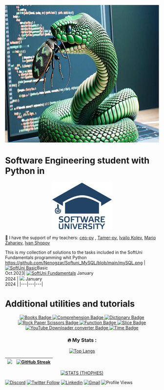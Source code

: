 <img src="https://github.com/Nenogzar/LearningPython/blob/main/python1.jpg" alt="Nenogzar_Python" width="1024" height="450" >

# Software Engineering student with Python in

<div id="badges" align="center">
<a href="https://softuni.bg/" target="_blank" rel="noopener noreferrer">
  <img src="https://github.com/Nenogzar/Academy_SoftUni/blob/main/fundamentals_python/13_HTML%20%26%20CSS%20Basics/03.%20HTML%20and%20CSS%20Basics/02_SoftUni_Logo/image/SoftUni-logo.png" width="200" onclick="window.location.href='https://softuni.bg/';"/>
</a>
</div> 

👯 I have the support of my teachers:  [ceo-py](https://github.com/ceo-py/softuni) , [Tamer-py](https://github.com/kumchovylcho),  [Ivailo Kolev](https://github.com/ivaylokenov), [Mario Zahariev](https://github.com/zahariev-webbersof), [Ivan Shopov](https://github.com/IvanShopov)
 
This is my collection of solutions to the tasks included in the SoftUni Fundamentals programming whit Python
https://github.com/Nenogzar/Softuni_MySQL/blob/main/mySQL.png
|  [![SoftUni Basic](https://about.softuni.bg/Content/images/home-page/software-university-logo.svg)](https://github.com/Nenogzar/Academy_SoftUni/tree/main/basics_programming)Basic</br>Oct.2023| [![SoftUni Fundamentals](https://about.softuni.bg/Content/images/home-page/foundation-logo.svg)](https://github.com/Nenogzar/Academy_SoftUni/tree/main/fundamentals_python) January</br>2024  | [![](<img scr="https://github.com/Nenogzar/Softuni_MySQL/blob/main/mysql.jpg" alt="Nenogzar_Python" width="60" height="60">)](https://github.com/Nenogzar/Softuni_MySQL) January</br>2024 |
|---|---|---|


# Additional utilities and tutorials

<div id="badges" align="center">
  <a href="https://github.com/Nenogzar/LearningPython/tree/main/Book">
    <img src="https://img.shields.io/badge/Books-%23092E20.svg?style=for-the-badge&logo=Books&logoColor=white" alt="Books Badge"/>
  </a>
  
  <a href="https://github.com/Nenogzar/LearningPython/tree/main/HELP/Comprehension">
    <img src="https://img.shields.io/badge/Comprehension-3670A0?style=for-the-badge&logo=Comprehension&logoColor=ffdd54" alt="Comprehension Badge"/>
  </a>
  
  <a href="https://github.com/Nenogzar/LearningPython/tree/main/HELP/Dictionary">
    <img src="https://img.shields.io/badge/Dictionary-%23323330.svg?style=for-the-badge&logo=Dictionary&logoColor=%23F7DF1E" alt="Dictionary Badge"/>
  </a>
  
  <a href="https://github.com/Nenogzar/RockPaperScissorsByNenogzar">
    <img src="https://img.shields.io/badge/Rock Paper Scissors-268BEE?style=for-the-badge&logo=Rock Paper Scissors&logoColor=white" alt="Rock Paper Scissors Badge"/>
  </a>
  
  <a href="https://github.com/Nenogzar/LearningPython/tree/main/HELP/Function">
    <img src="https://img.shields.io/badge/Function-%23121011.svg?style=for-the-badge&logo=Function&logoColor=white" alt="Function Badge"/>
  </a>
  
   <a href="https://github.com/Nenogzar/LearningPython/tree/main/HELP/slice">
    <img src="https://img.shields.io/badge/Slice-FCC624?style=for-the-badge&logo=Slice&logoColor=black" alt="Slice Badge"/>
  </a>
  
  <a href="https://github.com/Nenogzar/LearningPython/tree/main/HELP/Other/youtube-downloader-converter">
    <img src="https://img.shields.io/badge/YouTube Downloader converter-red?style=for-the-badge&logo=youtube&logoColor=white" alt="YouTube Downloader converter Badge"/>
  </a>
  
  <a href="https://github.com/Nenogzar/LearningPython/tree/main/HELP/Other/time">
    <img src="https://img.shields.io/badge/Time-blue?style=for-the-badge&logo=Time&logoColor=white" alt="Time Badge"/>
  </a>
  
### :fire: My Stats :


    
[![Top Langs](https://github-readme-stats.vercel.app/api/top-langs/?username=nenogzar&layout=compact&theme=vision-friendly-dark)](https://github.com/anuraghazra/github-readme-stats)





|<img src="https://github-readme-stats.vercel.app/api?username=nenogzar&count_private=true&show_icons=true&theme=react&include_all_commits=true&hide=contribs" />  | [![GitHub Streak](http://github-readme-streak-stats.herokuapp.com?user=Nenogzar&theme=dark&background=000000)](https://git.io/streak-stats)|
|---|---|
  
  



  [![STATS (THOPHES)](https://github-profile-trophy.vercel.app/?username=nenogzar&theme=gruvbox&margin-w=10&margin-h=15&column=8)](https://github.com/nenogzar)



</div>          

[![Discord](https://img.shields.io/badge/Discord-nenogzar-blue?logo=discord)](https://discordapp.com/users/nenogzar)
[![Twitter Follow](https://img.shields.io/twitter/follow/NaidenovST?style=social)](https://twitter.com/NaidenovST)
[![Linkedin](https://img.shields.io/badge/-LinkedIn-blue?style=flat&logo=Linkedin&logoColor=white)](https://www.linkedin.com/in/stoyan-naidenov-22347541/)
[![Gmail](https://img.shields.io/badge/-Gmail-c14438?style=flat&logo=Gmail&logoColor=white)](mailto:stoyan.naidenov@gmail.com)
![Profile Views](https://komarev.com/ghpvc/?username=nenogzar&color=green)
<!--
**Nenogzar/Nenogzar** is a ✨ _special_ ✨ repository because its `README.md` (this file) appears on your GitHub profile.

Here are some ideas to get you started:

- 🔭 I’m currently working on ...
- 🌱 I’m currently learning ...
- 👯 I’m looking to collaborate on ...
- 🤔 I’m looking for help with ...
- 💬 Ask me about ...
- 📫 How to reach me: ...
- 😄 Pronouns: ...
- ⚡ Fun fact: ...
-->
